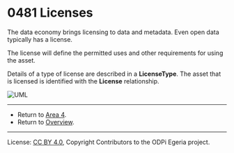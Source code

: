 <!-- SPDX-License-Identifier: CC-BY-4.0 -->
<!-- Copyright Contributors to the ODPi Egeria project. -->

# 0481 Licenses

The data economy brings licensing to data and metadata.  Even open data typically has a license.

The license will define the permitted uses and other requirements for using the asset.

Details of a type of license are described in a **LicenseType**.
The asset that is licensed is identified with the **License** relationship.

![UML](0481-Licenses.png#pagewidth)


---

* Return to [Area 4](Area-4-models.md).
* Return to [Overview](.).

----
License: [CC BY 4.0](https://creativecommons.org/licenses/by/4.0/),
Copyright Contributors to the ODPi Egeria project.